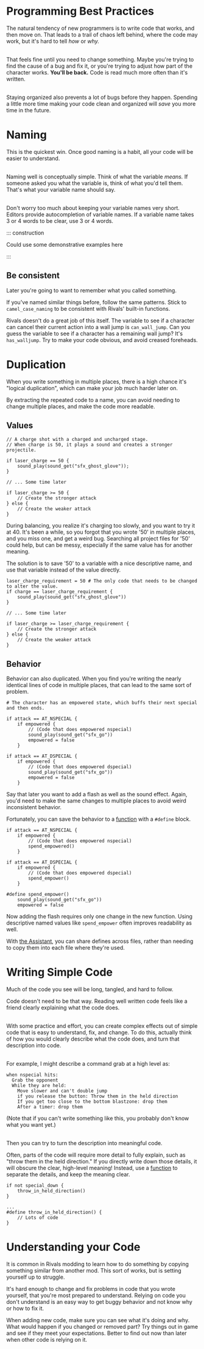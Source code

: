 # Programming Best Practices

The natural tendency of new programmers is to write code that works, and then move on. That leads to a
trail of chaos left behind, where the code may work, but it's hard to tell *how* or *why.*

\
That feels fine until you need to change something. Maybe you're trying to find the cause of a bug and fix it, or you're
trying to adjust how part of the character works. **You'll be back.** Code is read much more often than it's written.

\
Staying organized also prevents a lot of bugs before they happen. Spending a little more time making your code clean and
organized will *save* you more time in the future.

# Naming

This is the quickest win. Once good naming is a habit, all your code will be easier to understand.

\
Naming well is conceptually simple. Think of what the variable *means.* If someone asked you what the variable is, think of what
you'd tell them. That's what your variable name should say.

\
Don't worry too much about keeping your variable names very short. Editors provide autocompletion of variable names.
If a variable name takes 3 or 4 words to be clear, use 3 or 4 words.

::: construction

Could use some demonstrative examples here

:::

## Be consistent

Later you're going to want to remember what you called something.

If you've named similar things before, follow the same patterns. Stick to `camel_case_naming` to be consistent with
Rivals' built-in functions.

Rivals doesn't do a great job of this itself. The variable to see if a character can cancel their current action into a
wall jump is `can_wall_jump`. Can you guess the variable to see if a character has a remaining wall jump?
It's `has_walljump`. Try to make your code obvious, and avoid creased foreheads.

# Duplication

When you write something in multiple places, there is a high chance it's "logical duplication", which can make your
job much harder later on.

By extracting the repeated code to a name, you can avoid needing to change multiple places, and make the code more
readable.

## Values

```gml
// A charge shot with a charged and uncharged stage.
// When charge is 50, it plays a sound and creates a stronger projectile.

if laser_charge == 50 {
    sound_play(sound_get("sfx_ghost_glove"));
}

// ... Some time later

if laser_charge >= 50 {
    // Create the stronger attack
} else {
    // Create the weaker attack
}
```

During balancing, you realize it's charging too slowly, and you want to try it at 40. It's been a while, so you forgot
that you wrote '50' in multiple places, and you miss one, and get a weird bug. Searching all project files for '50'
could help, but can be messy, especially if the same value has for another meaning.

The solution is to save '50' to a variable with a nice descriptive name, and use that variable instead of the value
directly.

```gml{1,2,8}
laser_charge_requirement = 50 # The only code that needs to be changed to alter the value.
if charge == laser_charge_requirement {
    sound_play(sound_get("sfx_ghost_glove"))
}

// ... Some time later

if laser_charge >= laser_charge_requirement {
    // Create the stronger attack
} else {
    // Create the weaker attack
}
```

## Behavior

Behavior can also duplicated. When you find you're writing the nearly identical lines of code in multiple places, that
can lead to the same sort of problem.

```gml
# The character has an empowered state, which buffs their next special and then ends.

if attack == AT_NSPECIAL {
    if empowered {
        // (Code that does empowered nspecial)
        sound_play(sound_get("sfx_go"))
        empowered = false
    }

if attack == AT_DSPECIAL {
    if empowered {
        // (Code that does empowered dspecial)
        sound_play(sound_get("sfx_go"))
        empowered = false
    }
```

Say that later you want to add a flash as well as the sound effect. Again, you'd need to make the same changes to
multiple places to avoid weird inconsistent behavior.

Fortunately, you can save the behavior to a [function](functions.md) with a `#define` block.

```gml{4,10,13-15}
if attack == AT_NSPECIAL {
    if empowered {
        // (Code that does empowered nspecial)
        spend_empowered()
    }

if attack == AT_DSPECIAL {
    if empowered {
        // (Code that does empowered dspecial)
        spend_empower()
    }

#define spend_empower()
    sound_play(sound_get("sfx_go"))
    empowered = false
```

Now adding the flash requires only one change in the new function. Using descriptive named values like `spend_empower` often improves
readability as well.

With [the Assistant](/assistant), you can share defines across files, rather than needing to copy them into each file
where they're used.

# Writing Simple Code

Much of the code you see will be long, tangled, and hard to follow.

Code doesn't need to be that way. Reading well written code feels like a friend clearly explaining what the code does.

\
With some practice and effort, you can create complex effects out of simple code that is easy to understand, fix, and
change. To do this, actually think of how you would clearly describe what the code does, and turn that
description into code.

\
For example, I might describe a command grab at a high level as:

```
when nspecial hits:
  Grab the opponent
  While they are held:
    Move slower and can't double jump
    if you release the button: Throw them in the held direction
    If you get too close to the bottom blastzone: drop them
    After a timer: drop them
```

(Note that if you can't write something like this, you probably don't know what you want yet.)

\
Then you can try to turn the description into meaningful code.

Often, parts of the code will require more detail to fully explain, such as "throw them in the held direction." If you
directly write down those details, it will obscure the clear, high-level meaning! Instead, use a [function](functions.md) to
separate the details, and keep the meaning clear.

```gml
if not special_down {
    throw_in_held_direction()
}

...
#define throw_in_held_direction() {
    // Lots of code
}
```

# Understanding your Code

It is common in Rivals modding to learn how to do something by copying something similar from another mod. This sort of
works, but is setting yourself up to struggle.

It's hard enough to change and fix problems in code that you wrote yourself, that you're most prepared to understand.
Relying on code you don't understand is an easy way to get buggy behavior and not know why or how to fix it.

When adding new code, make sure you can see what it's doing and why. What would happen if you changed or removed part?
Try things out in game and see if they meet your expectations. Better to find out now than later when other code is
relying on it.
